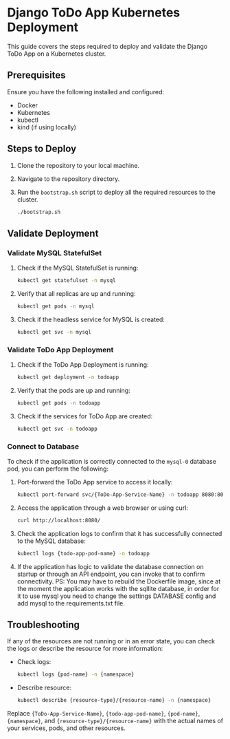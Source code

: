 # Django ToDo App Kubernetes Deployment

This guide covers the steps required to deploy and validate the Django ToDo App on a Kubernetes cluster.

## Prerequisites

Ensure you have the following installed and configured:
- Docker
- Kubernetes
- kubectl
- kind (if using locally)

## Steps to Deploy

1. Clone the repository to your local machine.
2. Navigate to the repository directory.
3. Run the `bootstrap.sh` script to deploy all the required resources to the cluster.

    ```bash
    ./bootstrap.sh
    ```

## Validate Deployment

### Validate MySQL StatefulSet

1. Check if the MySQL StatefulSet is running:

    ```bash
    kubectl get statefulset -n mysql
    ```

2. Verify that all replicas are up and running:

    ```bash
    kubectl get pods -n mysql
    ```

3. Check if the headless service for MySQL is created:

    ```bash
    kubectl get svc -n mysql
    ```

### Validate ToDo App Deployment

1. Check if the ToDo App Deployment is running:

    ```bash
    kubectl get deployment -n todoapp
    ```

2. Verify that the pods are up and running:

    ```bash
    kubectl get pods -n todoapp
    ```

3. Check if the services for ToDo App are created:

    ```bash
    kubectl get svc -n todoapp
    ```

### Connect to Database

To check if the application is correctly connected to the `mysql-0` database pod, you can perform the following:

1. Port-forward the ToDo App service to access it locally:

    ```bash
    kubectl port-forward svc/{ToDo-App-Service-Name} -n todoapp 8080:80
    ```

2. Access the application through a web browser or using curl:

    ```bash
    curl http://localhost:8080/
    ```

3. Check the application logs to confirm that it has successfully connected to the MySQL database:

    ```bash
    kubectl logs {todo-app-pod-name} -n todoapp
    ```

4. If the application has logic to validate the database connection on startup or through an API endpoint, you can invoke that to confirm connectivity.
PS: You may have to rebuild the Dockerfile image, since at the moment the application works with the sqllite database, in order for it to use mysql you need to change the settings DATABASE config and add mysql to the requirements.txt file.

## Troubleshooting

If any of the resources are not running or in an error state, you can check the logs or describe the resource for more information:

- Check logs:

    ```bash
    kubectl logs {pod-name} -n {namespace}
    ```

- Describe resource:

    ```bash
    kubectl describe {resource-type}/{resource-name} -n {namespace}
    ```

Replace `{ToDo-App-Service-Name}`, `{todo-app-pod-name}`, `{pod-name}`, `{namespace}`, and `{resource-type}/{resource-name}` with the actual names of your services, pods, and other resources.
